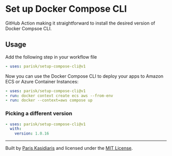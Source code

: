 # Set up Docker Compose CLI

GitHub Action making it straightforward to install the desired version of Docker Compsoe CLI.

## Usage

Add the following step in your workflow file

```yml
- uses: parisk/setup-compose-cli@v1
```

Now you can use the Docker Compose CLI to deploy your apps to Amazon ECS or Azure Container Instances:

```yml
- uses: parisk/setup-compose-cli@v1
- run: docker context create ecs aws --from-env
- run: docker --context=aws compose up
```
### Picking a different version

```yml
- uses: parisk/setup-compose-cli@v1
  with:
    version: 1.0.16
```

---

Built by [Paris Kasidiaris](https://twitter.com/pariskasid) and licensed under the [MIT License](./LICENSE).

